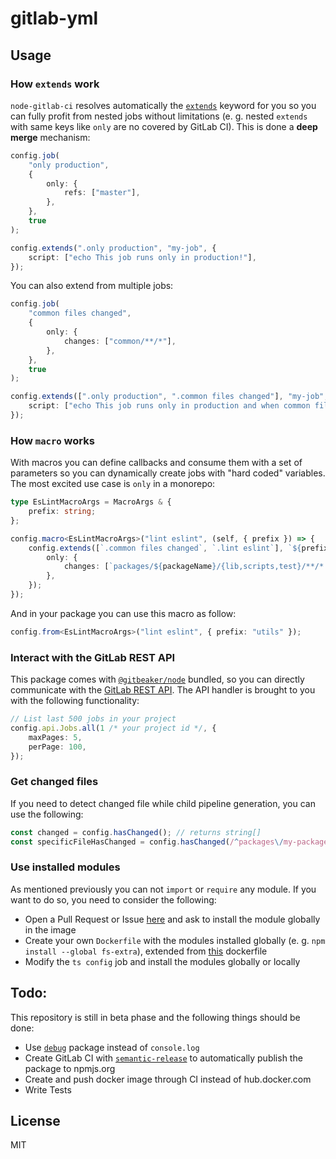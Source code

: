# gitlab-yml

## Usage

### How `extends` work

`node-gitlab-ci` resolves automatically the [`extends`](https://docs.gitlab.com/ee/ci/yaml/#extends) keyword for you so you can fully profit from nested jobs without limitations (e. g. nested `extends` with same keys like `only` are no covered by GitLab CI). This is done a **deep merge** mechanism:

```ts
config.job(
    "only production",
    {
        only: {
            refs: ["master"],
        },
    },
    true
);

config.extends(".only production", "my-job", {
    script: ["echo This job runs only in production!"],
});
```

You can also extend from multiple jobs:

```ts
config.job(
    "common files changed",
    {
        only: {
            changes: ["common/**/*"],
        },
    },
    true
);

config.extends([".only production", ".common files changed"], "my-job", {
    script: ["echo This job runs only in production and when common files got changed!"],
});
```

### How `macro` works

With macros you can define callbacks and consume them with a set of parameters so you can dynamically create jobs with "hard coded" variables. The most excited use case is `only` in a monorepo:

```ts
type EsLintMacroArgs = MacroArgs & {
    prefix: string;
};

config.macro<EsLintMacroArgs>("lint eslint", (self, { prefix }) => {
    config.extends([`.common files changed`, `.lint eslint`], `${prefix} lint eslint`, {
        only: {
            changes: [`packages/${packageName}/{lib,scripts,test}/**/*.{js,jsx,tsx,ts}`],
        },
    });
});
```

And in your package you can use this macro as follow:

```ts
config.from<EsLintMacroArgs>("lint eslint", { prefix: "utils" });
```

### Interact with the GitLab REST API

This package comes with [`@gitbeaker/node`](https://github.com/jdalrymple/gitbeaker) bundled, so you can directly communicate with the [GitLab REST API](https://docs.gitlab.com/ee/api/api_resources.html). The API handler is brought to you with the following functionality:

```typescript
// List last 500 jobs in your project
config.api.Jobs.all(1 /* your project id */, {
    maxPages: 5,
    perPage: 100,
});
```

### Get changed files

If you need to detect changed file while child pipeline generation, you can use the following:

```typescript
const changed = config.hasChanged(); // returns string[]
const specificFileHasChanged = config.hasChanged(/^packages\/my-package\//gm);
```

### Use installed modules

As mentioned previously you can not `import` or `require` any module. If you want to do so, you need to consider the following:

-   Open a Pull Request or Issue [here](https://gitlab.com/devowlio/node-gitlab-ci) and ask to install the module globally in the image
-   Create your own `Dockerfile` with the modules installed globally (e. g. `npm install --global fs-extra`), extended from [this](https://hub.docker.com/r/devowliode/node-gitlab-ci) dockerfile
-   Modify the `ts config` job and install the modules globally or locally

## Todo:

This repository is still in beta phase and the following things should be done:

-   Use [`debug`](https://www.npmjs.com/package/debug) package instead of `console.log`
-   Create GitLab CI with [`semantic-release`](https://www.npmjs.com/package/semantic-release) to automatically publish the package to npmjs.org
-   Create and push docker image through CI instead of hub.docker.com
-   Write Tests

## License

MIT
